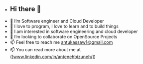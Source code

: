 - ##  Hi there 👋 
- 👋 I’m Software engineer and Cloud Developer
- 👋 I love to program, I love to learn and to build things
- 🌱 I am interested in software engineering and cloud developer
- 💞️ I’m looking to collaborate on OpenSource Projects
- 📫 Feel free to reach me antukassaw1@gmail.com
-  📫 You can read more about me at ([www.linkedin.com/in/antenehbizuneh/])


<!---
Anteneh2121/Anteneh2121 is a ✨ special ✨ repository because its `README.md` (this file) appears on your GitHub profile.
You can click the Preview link to take a look at your changes.
--->
